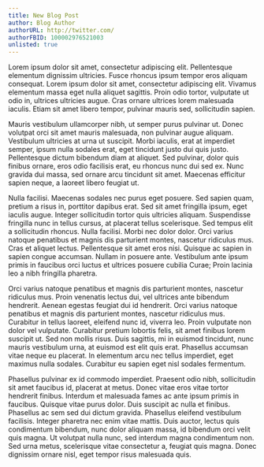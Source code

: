 ```yaml
---
title: New Blog Post
author: Blog Author
authorURL: http://twitter.com/
authorFBID: 100002976521003
unlisted: true
---
```


Lorem ipsum dolor sit amet, consectetur adipiscing elit. Pellentesque elementum dignissim ultricies. Fusce rhoncus ipsum tempor eros aliquam consequat. Lorem ipsum dolor sit amet, consectetur adipiscing elit. Vivamus elementum massa eget nulla aliquet sagittis. Proin odio tortor, vulputate ut odio in, ultrices ultricies augue. Cras ornare ultrices lorem malesuada iaculis. Etiam sit amet libero tempor, pulvinar mauris sed, sollicitudin sapien.

<!--truncate-->

Mauris vestibulum ullamcorper nibh, ut semper purus pulvinar ut. Donec volutpat orci sit amet mauris malesuada, non pulvinar augue aliquam. Vestibulum ultricies at urna ut suscipit. Morbi iaculis, erat at imperdiet semper, ipsum nulla sodales erat, eget tincidunt justo dui quis justo. Pellentesque dictum bibendum diam at aliquet. Sed pulvinar, dolor quis finibus ornare, eros odio facilisis erat, eu rhoncus nunc dui sed ex. Nunc gravida dui massa, sed ornare arcu tincidunt sit amet. Maecenas efficitur sapien neque, a laoreet libero feugiat ut.

Nulla facilisi. Maecenas sodales nec purus eget posuere. Sed sapien quam, pretium a risus in, porttitor dapibus erat. Sed sit amet fringilla ipsum, eget iaculis augue. Integer sollicitudin tortor quis ultricies aliquam. Suspendisse fringilla nunc in tellus cursus, at placerat tellus scelerisque. Sed tempus elit a sollicitudin rhoncus. Nulla facilisi. Morbi nec dolor dolor. Orci varius natoque penatibus et magnis dis parturient montes, nascetur ridiculus mus. Cras et aliquet lectus. Pellentesque sit amet eros nisi. Quisque ac sapien in sapien congue accumsan. Nullam in posuere ante. Vestibulum ante ipsum primis in faucibus orci luctus et ultrices posuere cubilia Curae; Proin lacinia leo a nibh fringilla pharetra.

Orci varius natoque penatibus et magnis dis parturient montes, nascetur ridiculus mus. Proin venenatis lectus dui, vel ultrices ante bibendum hendrerit. Aenean egestas feugiat dui id hendrerit. Orci varius natoque penatibus et magnis dis parturient montes, nascetur ridiculus mus. Curabitur in tellus laoreet, eleifend nunc id, viverra leo. Proin vulputate non dolor vel vulputate. Curabitur pretium lobortis felis, sit amet finibus lorem suscipit ut. Sed non mollis risus. Duis sagittis, mi in euismod tincidunt, nunc mauris vestibulum urna, at euismod est elit quis erat. Phasellus accumsan vitae neque eu placerat. In elementum arcu nec tellus imperdiet, eget maximus nulla sodales. Curabitur eu sapien eget nisl sodales fermentum.

Phasellus pulvinar ex id commodo imperdiet. Praesent odio nibh, sollicitudin sit amet faucibus id, placerat at metus. Donec vitae eros vitae tortor hendrerit finibus. Interdum et malesuada fames ac ante ipsum primis in faucibus. Quisque vitae purus dolor. Duis suscipit ac nulla et finibus. Phasellus ac sem sed dui dictum gravida. Phasellus eleifend vestibulum facilisis. Integer pharetra nec enim vitae mattis. Duis auctor, lectus quis condimentum bibendum, nunc dolor aliquam massa, id bibendum orci velit quis magna. Ut volutpat nulla nunc, sed interdum magna condimentum non. Sed urna metus, scelerisque vitae consectetur a, feugiat quis magna. Donec dignissim ornare nisl, eget tempor risus malesuada quis.
